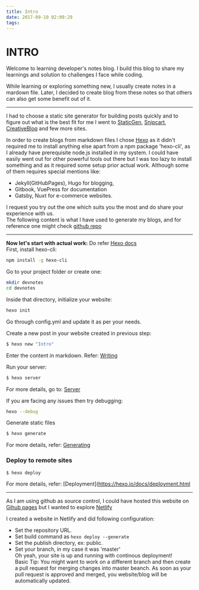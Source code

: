 ```yaml
---
title: Intro
date: 2017-09-10 02:09:29
tags:
---
```


# INTRO

Welcome to learning developer's notes blog.
I build this blog to share my learnings and solution to challenges I face while coding.

While learning or exploring something new, I usually create notes in a mardown file.
Later, I decided to create blog from these notes so that others can also get some benefit out of it.

---

I had to choose a static site generator for building posts quickly and to figure out what is the best fit for me I went to [StaticGen](https://www.staticgen.com/), [Snipcart](https://snipcart.com/blog/choose-best-static-site-generator), [CreativeBloq](https://www.creativebloq.com/features/10-best-static-site-generators) and few more sites.

In order to create blogs from markdown files I chose [Hexo](https://hexo.io/) as it didn't required me to install anything else apart from a npm package 'hexo-cli', as I already have prerequisite node.js installed in my system.
I could have easily went out for other powerful tools out there but I was too lazy to install something and as it required some setup prior actual work.
Although some of them requires special mentions like:

-   Jekyll(GitHubPages), Hugo for blogging,
-   Gitbook, VuePress for documentation
-   Gatsby, Nuxt for e-commerce websites.

I request you try out the one which suits you the most and do share your experience with us.  
The following content is what I have used to generate my blogs, and for reference one might check [github repo](https://github.com/apotheone/apotheone.github.io)

---

**Now let's start with actual work:**
Do refer [Hexo docs](https://hexo.io/docs)  
First, install hexo-cli:

```bash
npm install -g hexo-cli
```

Go to your project folder or create one:

```bash
mkdir devnotes
cd devnotes
```

Inside that directory, initialize your website:

```bash
hexo init
```

Go through config.yml and update it as per your needs.

Create a new post in your website created in previous step:

```bash
$ hexo new "Intro"
```

Enter the content in markdown.
Refer: [Writing](https://hexo.io/docs/writing.html)

Run your server:

```bash
$ hexo server
```

For more details, go to: [Server](https://hexo.io/docs/server.html)

If you are facing any issues then try debugging:

```bash
hexo --debug
```

Generate static files

```bash
$ hexo generate
```

For more details, refer: [Generating](https://hexo.io/docs/generating.html)

### Deploy to remote sites

```bash
$ hexo deploy
```

For more details, refer: [Deployment](https://hexo.io/docs/deployment.html

---

As I am using github as source control, I could have hosted this website on [Gihub pages](https://pages.github.com/) but I wanted to explore [Netlify](https://www.netlify.com/)

I created a website in Netlify and did following configuration:

-   Set the repository URL.
-   Set build command as `hexo deploy --generate`
-   Set the publish directory, ex: public.
-   Set your branch, in my case it was 'master'  
Oh yeah, your site is up and running with continous deployment!  
Basic Tip: You might want to work on a different branch and then create a pull request for merging changes into master beanch.
As soon as your pull request is approved and merged, you website/blog will be automatically updated.

